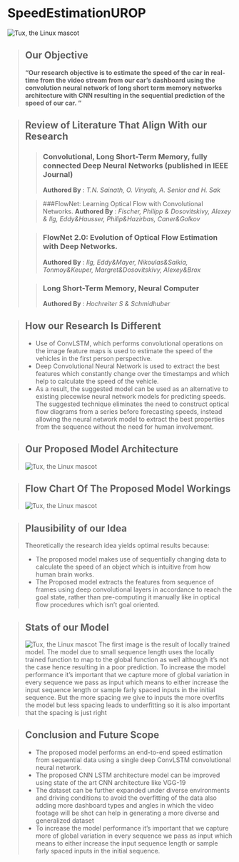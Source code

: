 # SpeedEstimationUROP
 ![Tux, the Linux mascot](/assets/images/tux.png)
 
 
> ## Our Objective
> **“Our research objective is to estimate the speed of the car in real-time from the video stream from our car’s dashboard using the convolution neural network of long short term memory networks architecture with CNN resulting in the sequential prediction of the speed of our car. “**

> ## Review of Literature That Align With our Research
>> ### Convolutional, Long Short-Term Memory, fully connected Deep Neural Networks (published in IEEE Journal)
>> **Authored By** : 	*T.N. Sainath, O. Vinyals, A. Senior and H. Sak*
>
>> ###FlowNet: Learning Optical Flow with Convolutional Networks. 
>> **Authored By** : 	*Fischer, Philipp & Dosovitskivy, Alexey & Ilg, Eddy&Hausser, Philip&Hazirbas, Caner&Golkov*
>
>> ### FlowNet 2.0: Evolution of Optical Flow Estimation with Deep Networks.
>> **Authored By** : 	*Ilg, Eddy&Mayer, Nikoulas&Saikia, Tonmoy&Keuper, Margret&Dosovitskivy, Alexey&Brox*
>
>> ### Long Short-Term Memory, Neural Computer
>> **Authored By** : 	*Hochreiter S & Schmidhuber*

> ## How our Research Is Different
> - Use of ConvLSTM, which performs convolutional operations on the image feature maps is used to estimate the speed of the vehicles in the first person perspective.
> - Deep Convolutional Neural Network is used to extract the best features which constantly change over the timestamps and which help to calculate the speed of the vehicle.
> - As a result, the suggested model can be used as an alternative to existing piecewise neural network models for predicting speeds. The suggested technique eliminates the need to construct optical flow diagrams from a series before forecasting speeds, instead allowing the neural network model to extract the best properties from the sequence without the need for human involvement.

> ## Our Proposed Model Architecture
> ![Tux, the Linux mascot](/assets/images/tux.png)

> ## Flow Chart Of The Proposed Model Workings
> ![Tux, the Linux mascot](/assets/images/tux.png)

> ## Plausibility of our Idea
> Theoretically the research idea yields optimal results  because:
> - The proposed model makes use of sequentially changing data to calculate the speed of an object which is intuitive from how human brain works. 
> - The Proposed model extracts the features from sequence of frames using deep convolutional layers in accordance to reach the goal state, rather than pre-computing it manually like in optical flow procedures which isn’t goal oriented.

> ## Stats of our Model
> ![Tux, the Linux mascot](/assets/images/tux.png)
> The first image is the result of locally trained model. The model due to small sequence length uses the locally trained function to map to the global function as well although it’s not the case hence resulting in a poor prediction. 
> To increase the model performance it’s important that we capture more of global variation in every sequence we pass as input which means to either increase the input sequence length or sample farly spaced inputs in the initial sequence. 
> But the more spacing we give to inputs the more overfits the model but less spacing leads to underfitting so it is also important that the spacing is just right

> ## Conclusion and Future Scope
> - The proposed model performs an end-to-end speed estimation from sequential data using a single deep ConvLSTM convolutional neural network.
> - The proposed CNN LSTM architecture model can be improved using state of the art CNN architecture like VGG-19 
> - The dataset can be further expanded under diverse environments and driving conditions to avoid the overfitting of the data also adding more dashboard types and angles in which the video footage will be shot can help in generating a more diverse and generalized dataset 
> - To increase the model performance it’s important that we capture more of global variation in every sequence we pass as input which means to either increase the input sequence length or sample farly spaced inputs in the initial sequence.

 
